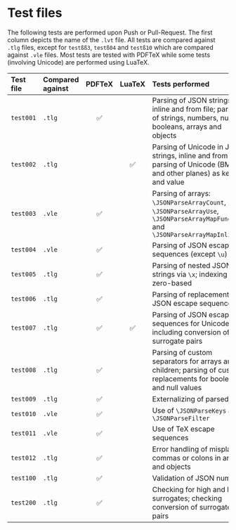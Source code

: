 # Test files

The following tests are performed upon Push or Pull-Request. The first column depicts the name of the `.lvt` file. All tests are compared against `.tlg` files, except for `testßß3`, `testß04` and  `testß10` which are compared against `.vle` files. Most tests are tested with PDFTeX while some tests (involving Unicode) are performed using LuaTeX.

| Test file | Compared against | PDFTeX | LuaTeX | Tests performed |
| :---      | :---             | :---:  | :---:  | :---            |
| `test001` | `.tlg` | ✅ |    | Parsing of JSON strings, inline and from file; parsing of strings, numbers, null, booleans, arrays and objects |
| `test002` | `.tlg` |    | ✅ | Parsing of Unicode in JSON strings, inline and from file; parsing of Unicode (BMP and other planes) as key and value |
| `test003` | `.vle` | ✅ |    | Parsing of arrays: `\JSONParseArrayCount`, `\JSONParseArrayUse`, `\JSONParseArrayMapFunction` and `\JSONParseArrayMapInline` |
| `test004` | `.vle` | ✅ |    | Parsing of JSON escape sequences (except `\u`) |
| `test005` | `.tlg` | ✅ |    | Parsing of nested JSON strings via `\x`; indexing not zero-based |
| `test006` | `.tlg` | ✅ |    | Parsing of replacements for JSON escape sequences |
| `test007` | `.tlg` | ✅ | ✅ | Parsing of JSON escape sequences for Unicode (`\u`) including conversion of surrogate pairs |
| `test008` | `.tlg` | ✅ |    | Parsing of custom separators for arrays and children; parsing of custom replacements for boolean and null values |
| `test009` | `.tlg` | ✅ |    | Externalizing of parsed data |
| `test010` | `.vle` | ✅ |    | Use of `\JSONParseKeys` and `\JSONParseFilter` |
| `test011` | `.vle` | ✅ |    | Use of TeX escape sequences |
| `test012` | `.tlg` | ✅ |    | Error handling of misplaced commas or colons in arrays and objects |
| `test100` | `.tlg` | ✅ |    | Validation of JSON numbers |
| `test200` | `.tlg` | ✅ |    | Checking for high and low surrogates; checking conversion of surrogate pairs |
